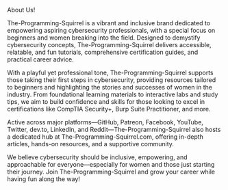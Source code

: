 About Us!

The-Programming-Squirrel is a vibrant and inclusive brand dedicated to empowering aspiring cybersecurity professionals, with a special focus on beginners and women breaking into the field. Designed to demystify cybersecurity concepts, The-Programming-Squirrel delivers accessible, relatable, and fun tutorials, comprehensive certification guides, and practical career advice.

With a playful yet professional tone, The-Programming-Squirrel supports those taking their first steps in cybersecurity, providing resources tailored to beginners and highlighting the stories and successes of women in the industry. From foundational learning materials to interactive labs and study tips, we aim to build confidence and skills for those looking to excel in certifications like CompTIA Security+, Burp Suite Practitioner, and more.

Active across major platforms—GitHub, Patreon, Facebook, YouTube, Twitter, dev.to, LinkedIn, and Reddit—The-Programming-Squirrel also hosts a dedicated hub at The-Programming-Squirrel.com, offering in-depth articles, hands-on resources, and a supportive community.

We believe cybersecurity should be inclusive, empowering, and approachable for everyone—especially for women and those just starting their journey. Join The-Programming-Squirrel and grow your career while having fun along the way!